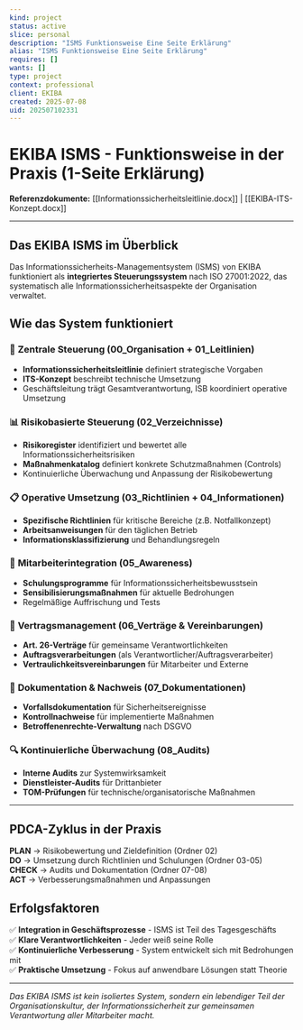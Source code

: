 ```yaml
---
kind: project
status: active
slice: personal
description: "ISMS Funktionsweise Eine Seite Erklärung"
alias: "ISMS Funktionsweise Eine Seite Erklärung"
requires: []
wants: []
type: project
context: professional
client: EKIBA
created: 2025-07-08
uid: 202507102331
---
```


# EKIBA ISMS - Funktionsweise in der Praxis (1-Seite Erklärung)

**Referenzdokumente:** [[Informationssicherheitsleitlinie.docx]] | [[EKIBA-ITS-Konzept.docx]]

---

## Das EKIBA ISMS im Überblick

Das Informationssicherheits-Managementsystem (ISMS) von EKIBA funktioniert als **integriertes Steuerungssystem** nach ISO 27001:2022, das systematisch alle Informationssicherheitsaspekte der Organisation verwaltet.

## Wie das System funktioniert

### 🎯 **Zentrale Steuerung (00_Organisation + 01_Leitlinien)**
- **Informationssicherheitsleitlinie** definiert strategische Vorgaben
- **ITS-Konzept** beschreibt technische Umsetzung  
- Geschäftsleitung trägt Gesamtverantwortung, ISB koordiniert operative Umsetzung

### 📊 **Risikobasierte Steuerung (02_Verzeichnisse)**
- **Risikoregister** identifiziert und bewertet alle Informationssicherheitsrisiken
- **Maßnahmenkatalog** definiert konkrete Schutzmaßnahmen (Controls)
- Kontinuierliche Überwachung und Anpassung der Risikobewertung

### 📋 **Operative Umsetzung (03_Richtlinien + 04_Informationen)**
- **Spezifische Richtlinien** für kritische Bereiche (z.B. Notfallkonzept)
- **Arbeitsanweisungen** für den täglichen Betrieb
- **Informationsklassifizierung** und Behandlungsregeln

### 👥 **Mitarbeiterintegration (05_Awareness)**
- **Schulungsprogramme** für Informationssicherheitsbewusstsein
- **Sensibilisierungsmaßnahmen** für aktuelle Bedrohungen
- Regelmäßige Auffrischung und Tests

### 📄 **Vertragsmanagement (06_Verträge & Vereinbarungen)**
- **Art. 26-Verträge** für gemeinsame Verantwortlichkeiten
- **Auftragsverarbeitungen** (als Verantwortlicher/Auftragsverarbeiter)
- **Vertraulichkeitsvereinbarungen** für Mitarbeiter und Externe

### 📝 **Dokumentation & Nachweis (07_Dokumentationen)**
- **Vorfallsdokumentation** für Sicherheitsereignisse
- **Kontrollnachweise** für implementierte Maßnahmen
- **Betroffenenrechte-Verwaltung** nach DSGVO

### 🔍 **Kontinuierliche Überwachung (08_Audits)**
- **Interne Audits** zur Systemwirksamkeit
- **Dienstleister-Audits** für Drittanbieter
- **TOM-Prüfungen** für technische/organisatorische Maßnahmen

---

## PDCA-Zyklus in der Praxis

**PLAN** → Risikobewertung und Zieldefinition (Ordner 02)  
**DO** → Umsetzung durch Richtlinien und Schulungen (Ordner 03-05)  
**CHECK** → Audits und Dokumentation (Ordner 07-08)  
**ACT** → Verbesserungsmaßnahmen und Anpassungen

## Erfolgsfaktoren

✅ **Integration in Geschäftsprozesse** - ISMS ist Teil des Tagesgeschäfts  
✅ **Klare Verantwortlichkeiten** - Jeder weiß seine Rolle  
✅ **Kontinuierliche Verbesserung** - System entwickelt sich mit Bedrohungen mit  
✅ **Praktische Umsetzung** - Fokus auf anwendbare Lösungen statt Theorie

---

*Das EKIBA ISMS ist kein isoliertes System, sondern ein lebendiger Teil der Organisationskultur, der Informationssicherheit zur gemeinsamen Verantwortung aller Mitarbeiter macht.*
